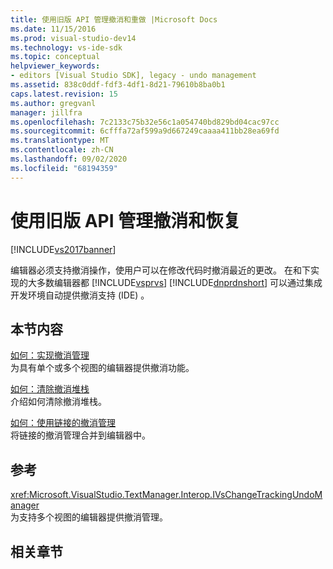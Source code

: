 ```yaml
---
title: 使用旧版 API 管理撤消和重做 |Microsoft Docs
ms.date: 11/15/2016
ms.prod: visual-studio-dev14
ms.technology: vs-ide-sdk
ms.topic: conceptual
helpviewer_keywords:
- editors [Visual Studio SDK], legacy - undo management
ms.assetid: 838c0ddf-fdf3-4df1-8d21-79610b8ba0b1
caps.latest.revision: 15
ms.author: gregvanl
manager: jillfra
ms.openlocfilehash: 7c2133c75b32e56c1a054740bd829bd04cac97cc
ms.sourcegitcommit: 6cfffa72af599a9d667249caaaa411bb28ea69fd
ms.translationtype: MT
ms.contentlocale: zh-CN
ms.lasthandoff: 09/02/2020
ms.locfileid: "68194359"
---
```

# <a name="managing-undo-and-redo-by-using-the-legacy-api"></a>使用旧版 API 管理撤消和恢复
[!INCLUDE[vs2017banner](../includes/vs2017banner.md)]

编辑器必须支持撤消操作，使用户可以在修改代码时撤消最近的更改。 在和下实现的大多数编辑器都 [!INCLUDE[vsprvs](../includes/vsprvs-md.md)] [!INCLUDE[dnprdnshort](../includes/dnprdnshort-md.md)] 可以通过集成开发环境自动提供撤消支持 (IDE) 。  
  
## <a name="in-this-section"></a>本节内容  
 [如何：实现撤消管理](../extensibility/how-to-implement-undo-management.md)  
 为具有单个或多个视图的编辑器提供撤消功能。  
  
 [如何：清除撤消堆栈](../extensibility/how-to-clear-the-undo-stack.md)  
 介绍如何清除撤消堆栈。  
  
 [如何：使用链接的撤消管理](../extensibility/how-to-use-linked-undo-management.md)  
 将链接的撤消管理合并到编辑器中。  
  
## <a name="reference"></a>参考  
 <xref:Microsoft.VisualStudio.TextManager.Interop.IVsChangeTrackingUndoManager>  
 为支持多个视图的编辑器提供撤消管理。  
  
## <a name="related-sections"></a>相关章节
